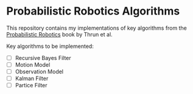 # Probabilistic Robotics Algorithms

This repository contains my implementations of key algorithms from the [Probabilistic Robotics](http://robots.stanford.edu/probabilistic-robotics/) book by Thrun et al.

Key algorithms to be implemented:

- [ ] Recursive Bayes Filter
- [ ] Motion Model
- [ ] Observation Model
- [ ] Kalman Filter
- [ ] Partice Filter 